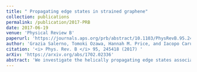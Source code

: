```yaml
---
title: " Propagating edge states in strained graphene"
collection: publications
permalink: /publication/2017-PRB
date: 2017-06-19
venue: 'Physical Review B'
paperurl: 'https://journals.aps.org/prb/abstract/10.1103/PhysRevB.95.245418'
author: 'Grazia Salerno, Tomoki Ozawa, Hannah M. Price, and Iacopo Carusotto'
citation: '<i> Phys. Rev. B </i> 95, 245418 (2017) '
arXiv: 'https://arxiv.org/abs/1702.02336'
abstract: 'We investigate the helically propagating edge states associated with pseudo-Landau levels in strained honeycomb lattices. We exploit chiral symmetry to derive a general criterion for the existence of these propagating edge states in the presence of only nearest-neighbor hoppings and we verify our criterion using numerical simulations of both uniaxially and trigonally strained honeycomb lattices. We show that the propagation of the helical edge state can be controlled by engineering the shape of the edges. Sensitivity to chiral-symmetry-breaking next-nearest-neighbor hoppings is assessed. Our result opens up an avenue toward the precise control of edge modes through manipulation of the edge shape.'
---
```

